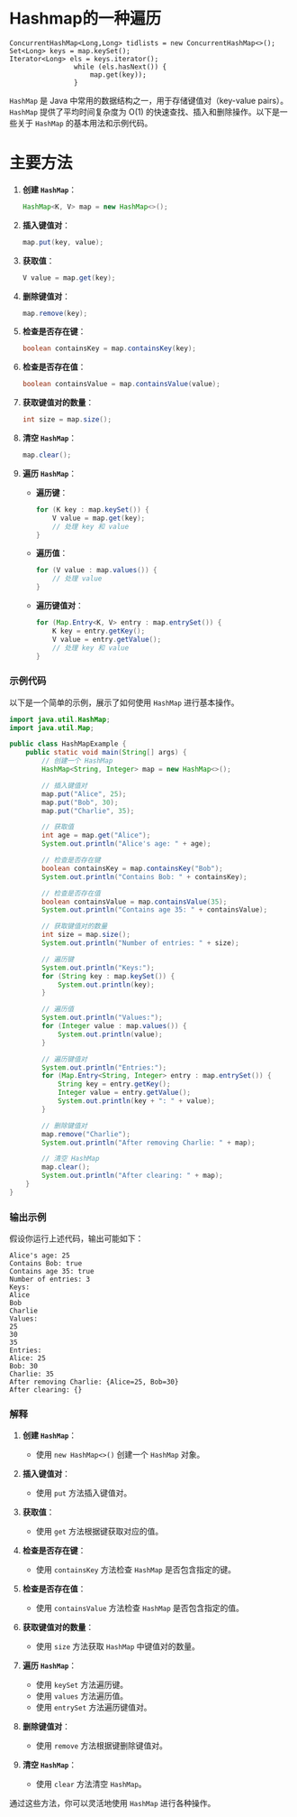 # Hashmap的一种遍历

```
ConcurrentHashMap<Long,Long> tidlists = new ConcurrentHashMap<>();
Set<Long> keys = map.keySet();
Iterator<Long> els = keys.iterator();
                while (els.hasNext()) {
                    map.get(key));
                }
```

`HashMap` 是 Java 中常用的数据结构之一，用于存储键值对（key-value pairs）。`HashMap` 提供了平均时间复杂度为 O(1) 的快速查找、插入和删除操作。以下是一些关于 `HashMap` 的基本用法和示例代码。

# 主要方法

1. **创建 `HashMap`**：
   
   ```java
   HashMap<K, V> map = new HashMap<>();
   ```
   
2. **插入键值对**：
   ```java
   map.put(key, value);
   ```

3. **获取值**：
   ```java
   V value = map.get(key);
   ```

4. **删除键值对**：
   ```java
   map.remove(key);
   ```

5. **检查是否存在键**：
   ```java
   boolean containsKey = map.containsKey(key);
   ```

6. **检查是否存在值**：
   ```java
   boolean containsValue = map.containsValue(value);
   ```

7. **获取键值对的数量**：
   ```java
   int size = map.size();
   ```

8. **清空 `HashMap`**：
   ```java
   map.clear();
   ```

9. **遍历 `HashMap`**：
   - **遍历键**：
     ```java
     for (K key : map.keySet()) {
         V value = map.get(key);
         // 处理 key 和 value
     }
     ```
   - **遍历值**：
     ```java
     for (V value : map.values()) {
         // 处理 value
     }
     ```
   - **遍历键值对**：
     ```java
     for (Map.Entry<K, V> entry : map.entrySet()) {
         K key = entry.getKey();
         V value = entry.getValue();
         // 处理 key 和 value
     }
     ```

### 示例代码

以下是一个简单的示例，展示了如何使用 `HashMap` 进行基本操作。

```java
import java.util.HashMap;
import java.util.Map;

public class HashMapExample {
    public static void main(String[] args) {
        // 创建一个 HashMap
        HashMap<String, Integer> map = new HashMap<>();

        // 插入键值对
        map.put("Alice", 25);
        map.put("Bob", 30);
        map.put("Charlie", 35);

        // 获取值
        int age = map.get("Alice");
        System.out.println("Alice's age: " + age);

        // 检查是否存在键
        boolean containsKey = map.containsKey("Bob");
        System.out.println("Contains Bob: " + containsKey);

        // 检查是否存在值
        boolean containsValue = map.containsValue(35);
        System.out.println("Contains age 35: " + containsValue);

        // 获取键值对的数量
        int size = map.size();
        System.out.println("Number of entries: " + size);

        // 遍历键
        System.out.println("Keys:");
        for (String key : map.keySet()) {
            System.out.println(key);
        }

        // 遍历值
        System.out.println("Values:");
        for (Integer value : map.values()) {
            System.out.println(value);
        }

        // 遍历键值对
        System.out.println("Entries:");
        for (Map.Entry<String, Integer> entry : map.entrySet()) {
            String key = entry.getKey();
            Integer value = entry.getValue();
            System.out.println(key + ": " + value);
        }

        // 删除键值对
        map.remove("Charlie");
        System.out.println("After removing Charlie: " + map);

        // 清空 HashMap
        map.clear();
        System.out.println("After clearing: " + map);
    }
}
```

### 输出示例

假设你运行上述代码，输出可能如下：

```
Alice's age: 25
Contains Bob: true
Contains age 35: true
Number of entries: 3
Keys:
Alice
Bob
Charlie
Values:
25
30
35
Entries:
Alice: 25
Bob: 30
Charlie: 35
After removing Charlie: {Alice=25, Bob=30}
After clearing: {}
```

### 解释

1. **创建 `HashMap`**：
   - 使用 `new HashMap<>()` 创建一个 `HashMap` 对象。

2. **插入键值对**：
   - 使用 `put` 方法插入键值对。

3. **获取值**：
   - 使用 `get` 方法根据键获取对应的值。

4. **检查是否存在键**：
   - 使用 `containsKey` 方法检查 `HashMap` 是否包含指定的键。

5. **检查是否存在值**：
   - 使用 `containsValue` 方法检查 `HashMap` 是否包含指定的值。

6. **获取键值对的数量**：
   - 使用 `size` 方法获取 `HashMap` 中键值对的数量。

7. **遍历 `HashMap`**：
   - 使用 `keySet` 方法遍历键。
   - 使用 `values` 方法遍历值。
   - 使用 `entrySet` 方法遍历键值对。

8. **删除键值对**：
   - 使用 `remove` 方法根据键删除键值对。

9. **清空 `HashMap`**：
   - 使用 `clear` 方法清空 `HashMap`。

通过这些方法，你可以灵活地使用 `HashMap` 进行各种操作。